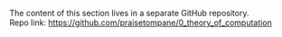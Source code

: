 The content of this section lives in a separate GitHub repository.  
Repo link: https://github.com/praisetompane/0_theory_of_computation